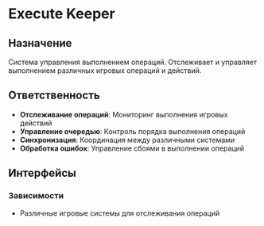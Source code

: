 # Execute Keeper

## Назначение
Система управления выполнением операций. Отслеживает и управляет выполнением различных игровых операций и действий.

## Ответственность
- **Отслеживание операций**: Мониторинг выполнения игровых действий
- **Управление очередью**: Контроль порядка выполнения операций
- **Синхронизация**: Координация между различными системами
- **Обработка ошибок**: Управление сбоями в выполнении операций

## Интерфейсы

### Зависимости
- Различные игровые системы для отслеживания операций 